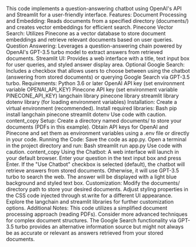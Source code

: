 This code implements a question-answering chatbot using OpenAI's API and Streamlit for a user-friendly interface.
Features:
Document Processing and Embedding: Reads documents from a specified directory (documents/) and creates vector embeddings for efficient search.
Pinecone Vector Search: Utilizes Pinecone as a vector database to store document embeddings and retrieve relevant documents based on user queries.
Question Answering: Leverages a question-answering chain powered by OpenAI's GPT-3.5 turbo model to extract answers from retrieved documents.
Streamlit UI: Provides a web interface with a title, text input box for user queries, and styled answer display area.
Optional Google Search: Includes a checkbox that allows users to choose between using the chatbot (answering from stored documents) or querying Google Search via GPT-3.5 turbo.
Requirements:
Python 3.6 or later
OpenAI API key (set environment variable OPENAI_API_KEY)
Pinecone API key (set environment variable PINECONE_API_KEY)
langchain library
pinecone library
streamlit library
dotenv library (for loading environment variables)
Installation:
Create a virtual environment (recommended).
Install required libraries:
Bash
pip install langchain pinecone streamlit dotenv
Use code with caution.
content_copy
Setup:
Create a directory named documents/ to store your documents (PDFs in this example).
Obtain API keys for OpenAI and Pinecone and set them as environment variables using a .env file or directly in your code.
Running the Code:
Save the code as app.py.
Open a terminal in the project directory and run:
Bash
streamlit run app.py
Use code with caution.
content_copy
Using the Chatbot:
A web interface will launch in your default browser.
Enter your question in the text input box and press Enter.
If the "Use Chatbot" checkbox is selected (default), the chatbot will retrieve answers from stored documents. Otherwise, it will use GPT-3.5 turbo to search the web.
The answer will be displayed with a light blue background and styled text box.
Customization:
Modify the documents/ directory path to store your desired documents.
Adjust styling properties in the CSS code injected through st.write for a different UI appearance.
Explore the langchain and streamlit libraries for further customization options.
Additional Notes:
This code utilizes a simplified document processing approach (reading PDFs). Consider more advanced techniques for complex document structures.
The Google Search functionality via GPT-3.5 turbo provides an alternative information source but might not always be as accurate or relevant as answers retrieved from your stored documents.
